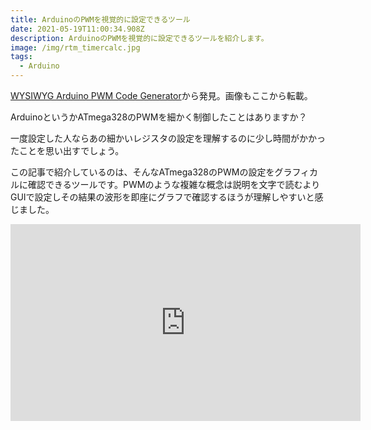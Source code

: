 ```yaml
---
title: ArduinoのPWMを視覚的に設定できるツール
date: 2021-05-19T11:00:34.908Z
description: ArduinoのPWMを視覚的に設定できるツールを紹介します。
image: /img/rtm_timercalc.jpg
tags:
  - Arduino
---
```

[WYSIWYG Arduino PWM Code Generator](https://runtimemicro.com/Projects/WYSIWYG-Arduino-PWM-Code-Generator)から発見。画像もここから転載。

ArduinoというかATmega328のPWMを細かく制御したことはありますか？

一度設定した人ならあの細かいレジスタの設定を理解するのに少し時間がかかったことを思い出すでしょう。

この記事で紹介しているのは、そんなATmega328のPWMの設定をグラフィカルに確認できるツールです。PWMのような複雑な概念は説明を文字で読むよりGUIで設定しその結果の波形を即座にグラフで確認するほうが理解しやすいと感じました。

<iframe width="560" height="315" src="https://www.youtube.com/embed/Slhe3Ud6YBo" frameborder="0" allow="accelerometer; autoplay; clipboard-write; encrypted-media; gyroscope; picture-in-picture" allowfullscreen></iframe>
